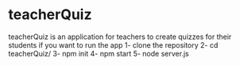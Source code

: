 # teacherQuiz
teacherQuiz is an application for teachers to create quizzes for their students
if you want to run the app
1- clone the repository
2- cd teacherQuiz/
3- npm init
4- npm start
5- node server.js
